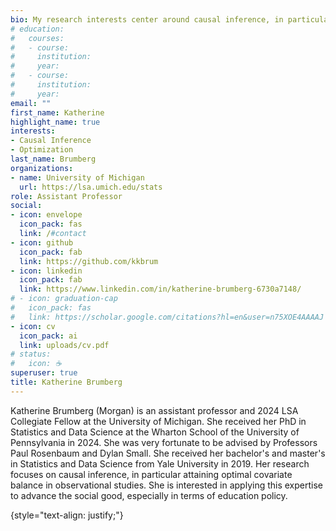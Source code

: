 ```yaml
---
bio: My research interests center around causal inference, in particular attaining optimal covariate balance in observational studies.
# education:
#   courses:
#   - course: 
#     institution: 
#     year: 
#   - course: 
#     institution: 
#     year: 
email: ""
first_name: Katherine
highlight_name: true
interests:
- Causal Inference
- Optimization
last_name: Brumberg
organizations:
- name: University of Michigan
  url: https://lsa.umich.edu/stats
role: Assistant Professor
social:
- icon: envelope
  icon_pack: fas
  link: /#contact
- icon: github
  icon_pack: fab
  link: https://github.com/kkbrum
- icon: linkedin
  icon_pack: fab
  link: https://www.linkedin.com/in/katherine-brumberg-6730a7148/
# - icon: graduation-cap
#   icon_pack: fas
#   link: https://scholar.google.com/citations?hl=en&user=n75XOE4AAAAJ
- icon: cv
  icon_pack: ai
  link: uploads/cv.pdf
# status:
#   icon: ☕️
superuser: true
title: Katherine Brumberg
---
```


Katherine Brumberg (Morgan) is an assistant professor and 2024 LSA Collegiate Fellow at the University of Michigan. She received her PhD in Statistics and Data Science at the Wharton School of the University of Pennsylvania in 2024. She was very fortunate to be advised by Professors Paul Rosenbaum and Dylan Small. She received her bachelor's and master's in Statistics and Data Science from Yale University in 2019. Her research focuses on causal inference, in particular attaining optimal covariate balance in observational studies. She is interested in applying this expertise to advance the social good, especially in terms of education policy.

{style="text-align: justify;"}
